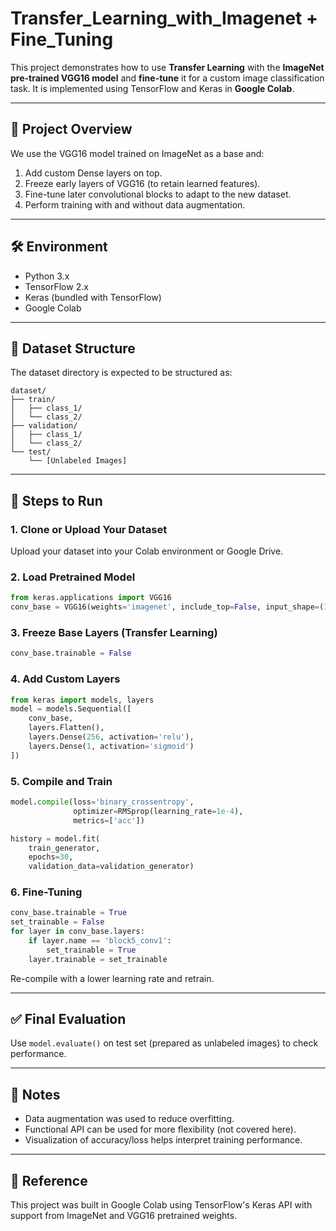 # Transfer_Learning_with_Imagenet + Fine_Tuning

This project demonstrates how to use **Transfer Learning** with the **ImageNet pre-trained VGG16 model** and **fine-tune** it for a custom image classification task. It is implemented using TensorFlow and Keras in **Google Colab**.

---

## 🧠 Project Overview

We use the VGG16 model trained on ImageNet as a base and:
1. Add custom Dense layers on top.
2. Freeze early layers of VGG16 (to retain learned features).
3. Fine-tune later convolutional blocks to adapt to the new dataset.
4. Perform training with and without data augmentation.

---

## 🛠 Environment

- Python 3.x  
- TensorFlow 2.x  
- Keras (bundled with TensorFlow)  
- Google Colab  

---

## 📁 Dataset Structure

The dataset directory is expected to be structured as:

```
dataset/
├── train/
│   ├── class_1/
│   └── class_2/
├── validation/
│   ├── class_1/
│   └── class_2/
└── test/
    └── [Unlabeled Images]
```

---

## 📌 Steps to Run

### 1. Clone or Upload Your Dataset
Upload your dataset into your Colab environment or Google Drive.

### 2. Load Pretrained Model

```python
from keras.applications import VGG16
conv_base = VGG16(weights='imagenet', include_top=False, input_shape=(150, 150, 3))
```

### 3. Freeze Base Layers (Transfer Learning)

```python
conv_base.trainable = False
```

### 4. Add Custom Layers

```python
from keras import models, layers
model = models.Sequential([
    conv_base,
    layers.Flatten(),
    layers.Dense(256, activation='relu'),
    layers.Dense(1, activation='sigmoid')
])
```

### 5. Compile and Train

```python
model.compile(loss='binary_crossentropy',
              optimizer=RMSprop(learning_rate=1e-4),
              metrics=['acc'])

history = model.fit(
    train_generator,
    epochs=30,
    validation_data=validation_generator)
```

### 6. Fine-Tuning

```python
conv_base.trainable = True
set_trainable = False
for layer in conv_base.layers:
    if layer.name == 'block5_conv1':
        set_trainable = True
    layer.trainable = set_trainable
```

Re-compile with a lower learning rate and retrain.

---

## ✅ Final Evaluation

Use `model.evaluate()` on test set (prepared as unlabeled images) to check performance.

---

## 📌 Notes

- Data augmentation was used to reduce overfitting.
- Functional API can be used for more flexibility (not covered here).
- Visualization of accuracy/loss helps interpret training performance.

---

## 📍 Reference

This project was built in Google Colab using TensorFlow's Keras API with support from ImageNet and VGG16 pretrained weights.
